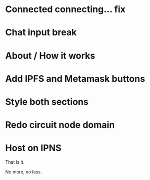 # Connected  connecting... fix

# Chat input break

# About / How it works

# Add IPFS and Metamask buttons

# Style both sections

# Redo circuit node domain

# Host on IPNS

That is it. 

No more, no less. 

